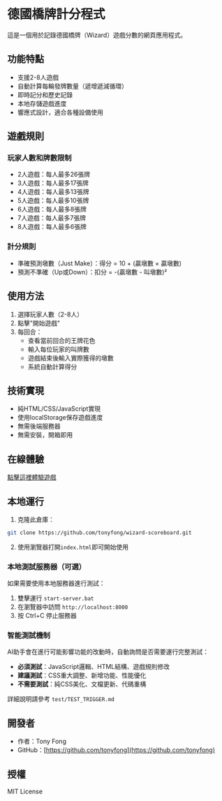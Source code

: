 # 德國橋牌計分程式

這是一個用於記錄德國橋牌（Wizard）遊戲分數的網頁應用程式。

## 功能特點

- 支援2-8人遊戲
- 自動計算每輪發牌數量（遞增遞減循環）
- 即時記分和歷史記錄
- 本地存儲遊戲進度
- 響應式設計，適合各種設備使用

## 遊戲規則

### 玩家人數和牌數限制
- 2人遊戲：每人最多26張牌
- 3人遊戲：每人最多17張牌
- 4人遊戲：每人最多13張牌
- 5人遊戲：每人最多10張牌
- 6人遊戲：每人最多8張牌
- 7人遊戲：每人最多7張牌
- 8人遊戲：每人最多6張牌

### 計分規則
- 準確預測墩數（Just Make）：得分 = 10 + (贏墩數 × 贏墩數)
- 預測不準確（Up或Down）：扣分 = -(贏墩數 - 叫墩數)²

## 使用方法

1. 選擇玩家人數（2-8人）
2. 點擊"開始遊戲"
3. 每回合：
   - 查看當前回合的王牌花色
   - 輸入每位玩家的叫牌數
   - 遊戲結束後輸入實際獲得的墩數
   - 系統自動計算得分

## 技術實現

- 純HTML/CSS/JavaScript實現
- 使用localStorage保存遊戲進度
- 無需後端服務器
- 無需安裝，開箱即用

## 在線體驗

[點擊這裡體驗遊戲](https://tonyfong.github.io/wizard-scoreboard/)

## 本地運行

1. 克隆此倉庫：
```bash
git clone https://github.com/tonyfong/wizard-scoreboard.git
```

2. 使用瀏覽器打開`index.html`即可開始使用

### 本地測試服務器（可選）

如果需要使用本地服務器進行測試：

1. 雙擊運行 `start-server.bat`
2. 在瀏覽器中訪問 `http://localhost:8000`
3. 按 Ctrl+C 停止服務器

### 智能測試機制

AI助手會在進行可能影響功能的改動時，自動詢問是否需要運行完整測試：

- **必須測試**：JavaScript邏輯、HTML結構、遊戲規則修改
- **建議測試**：CSS重大調整、新增功能、性能優化
- **不需要測試**：純CSS美化、文檔更新、代碼重構

詳細說明請參考 `test/TEST_TRIGGER.md`

## 開發者

- 作者：Tony Fong
- GitHub：[https://github.com/tonyfong](https://github.com/tonyfong)

## 授權

MIT License 